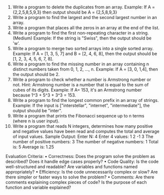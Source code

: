 1.	Write a program to delete the duplicates from an array.
Example: If A = {2,2,5,8,5,9,3} then output should be A = {2,5,8,9,3}
2.	Write a program to find the largest and the second largest number in an array.
3.	Write a program that places all the zeros in an array at the end of the list.
4.	Write a program to find the first non-repeating character in a string.   (Medium)
Example: If the string is "Swiss", then the output should be 'w'. 
5.	Write a program to merge two sorted arrays into a single sorted array. 
Example: If A = [1, 3, 5, 7] and B = [2, 4, 6, 8], then the output should be [1, 2, 3, 4, 5, 6, 7, 8].
6.	Write a program to find the missing number in an array containing n distinct numbers taken from 0, 1, 2, ..., n. 
Example: If A = [3, 0, 1,4], then the output should be 2.
7.	Write a program to check whether a number is Armstrong number or not.
Hint: Armstrong number is a number that is equal to the sum of cubes of its digits.
Example: If A= 153, it's an Armstrong number because 1^3 + 5^3 + 3^3 = 153.
8.	Write a program to find the longest common prefix in an array of strings.
Example: If the input is ["interstellar", "internet", "intermediate"], the output should be "inter".
9.	Write a program that prints the Fibonacci sequence up to n terms (where n is user input).
10.	Write a program that reads N integers, determines how many positive and negative values have been read and computes the total and average of input values.
Sample Output: 
Enter N: 4
Enter 4 values: 1 2 -1 3 
The number of positive numbers: 3
The number of negative numbers: 1
Total is: 5 
Average is: 1.25

Evaluation Criteria:
•	Correctness: Does the program solve the problem as described? Does it handle edge cases properly?
•	Code Quality: Is the code well-structured and readable? Are variables and functions named appropriately?
•	Efficiency: Is the code unnecessarily complex or slow? Are there simpler or faster ways to solve the problem?
•	Comments: Are there comments explaining complex pieces of code? Is the purpose of each function and variable explained?
